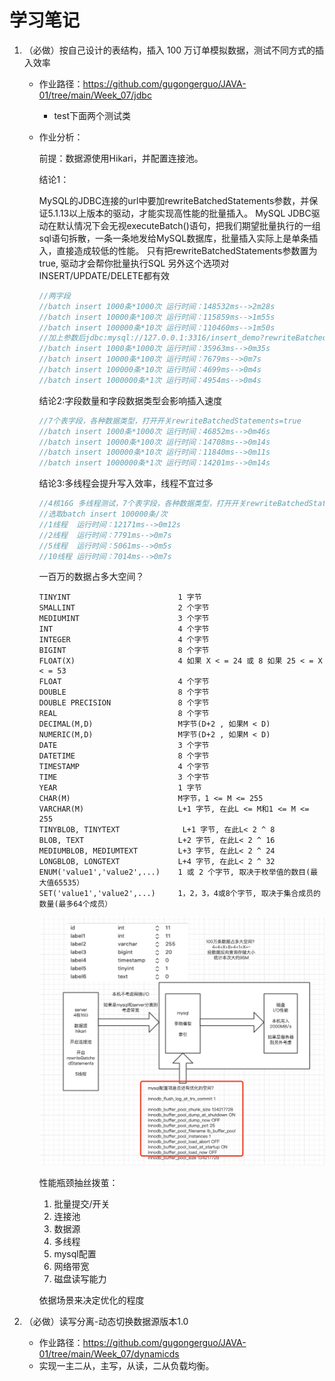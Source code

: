 # 学习笔记

1. （必做）按自己设计的表结构，插入 100 万订单模拟数据，测试不同方式的插入效率

   - 作业路径：https://github.com/gugongerguo/JAVA-01/tree/main/Week_07/jdbc
     - test下面两个测试类

   - 作业分析：

     前提：数据源使用Hikari，并配置连接池。

     结论1：

     MySQL的JDBC连接的url中要加rewriteBatchedStatements参数，并保证5.1.13以上版本的驱动，才能实现高性能的批量插入。
     MySQL JDBC驱动在默认情况下会无视executeBatch()语句，把我们期望批量执行的一组sql语句拆散，一条一条地发给MySQL数据库，批量插入实际上是单条插入，直接造成较低的性能。
     只有把rewriteBatchedStatements参数置为true, 驱动才会帮你批量执行SQL
     另外这个选项对INSERT/UPDATE/DELETE都有效

     ```java
     //两字段
     //batch insert 1000条*1000次 运行时间：148532ms-->2m28s
     //batch insert 10000条*100次 运行时间：115859ms-->1m55s
     //batch insert 100000条*10次 运行时间：110460ms-->1m50s
     //加上参数后jdbc:mysql://127.0.0.1:3316/insert_demo?rewriteBatchedStatements=true
     //batch insert 1000条*1000次 运行时间：35963ms-->0m35s
     //batch insert 10000条*100次 运行时间：7679ms-->0m7s
     //batch insert 100000条*10次 运行时间：4699ms-->0m4s
     //batch insert 1000000条*1次 运行时间：4954ms-->0m4s
     ```

     结论2:字段数量和字段数据类型会影响插入速度

     ```java
     //7个表字段，各种数据类型，打开开关rewriteBatchedStatements=true
     //batch insert 1000条*1000次 运行时间：46852ms-->0m46s
     //batch insert 10000条*100次 运行时间：14708ms-->0m14s
     //batch insert 100000条*10次 运行时间：11840ms-->0m11s
     //batch insert 1000000条*1次 运行时间：14201ms-->0m14s
     ```

     结论3:多线程会提升写入效率，线程不宜过多

     ```java
     //4核16G 多线程测试，7个表字段，各种数据类型，打开开关rewriteBatchedStatements=true
     //选取batch insert 100000条/次
     //1线程  运行时间：12171ms-->0m12s
     //2线程  运行时间：7791ms-->0m7s
     //5线程  运行时间：5061ms-->0m5s
     //10线程 运行时间：7014ms-->0m7s
     ```

     一百万的数据占多大空间？

     ```
     TINYINT                        1 字节 
     SMALLINT                       2 个字节 
     MEDIUMINT                      3 个字节 
     INT                            4 个字节 
     INTEGER                        4 个字节 
     BIGINT                         8 个字节 
     FLOAT(X)                       4 如果 X < = 24 或 8 如果 25 < = X < = 53 
     FLOAT                          4 个字节 
     DOUBLE                         8 个字节 
     DOUBLE PRECISION               8 个字节 
     REAL                           8 个字节 
     DECIMAL(M,D)                   M字节(D+2 , 如果M < D) 
     NUMERIC(M,D)                   M字节(D+2 , 如果M < D)
     DATE                           3 个字节 
     DATETIME                       8 个字节 
     TIMESTAMP                      4 个字节 
     TIME                           3 个字节 
     YEAR                           1 字节
     CHAR(M)                        M字节，1 <= M <= 255 
     VARCHAR(M)                     L+1 字节, 在此L <= M和1 <= M <= 255 
     TINYBLOB, TINYTEXT           	 L+1 字节, 在此L< 2 ^ 8 
     BLOB, TEXT                     L+2 字节, 在此L< 2 ^ 16 
     MEDIUMBLOB, MEDIUMTEXT         L+3 字节, 在此L< 2 ^ 24 
     LONGBLOB, LONGTEXT             L+4 字节, 在此L< 2 ^ 32 
     ENUM('value1','value2',...)    1 或 2 个字节, 取决于枚举值的数目(最大值65535） 
     SET('value1','value2',...)     1，2，3，4或8个字节, 取决于集合成员的数量(最多64个成员）
     ```

     ![批量写入分析](./批量写入分析.png)

     性能瓶颈抽丝拨茧：

     1. 批量提交/开关
     2. 连接池
     3. 数据源
     4. 多线程
     5. mysql配置
     6. 网络带宽
     7. 磁盘读写能力

     依据场景来决定优化的程度



2. （必做）读写分离-动态切换数据源版本1.0
   - 作业路径：https://github.com/gugongerguo/JAVA-01/tree/main/Week_07/dynamicds
   - 实现一主二从，主写，从读，二从负载均衡。